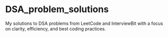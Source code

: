 # DSA_problem_solutions
My solutions to DSA problems from LeetCode and InterviewBit with a focus on clarity, efficiency, and best coding practices.
